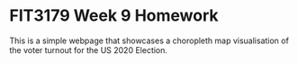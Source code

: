 # FIT3179 Week 9 Homework

This is a simple webpage that showcases a choropleth map visualisation of the voter turnout for the US 2020 Election.